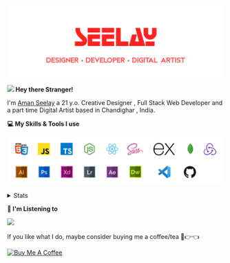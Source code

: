 [![banner](./images/seelay.svg)](https://seelay.in)

**<img src="https://media.giphy.com/media/hvRJCLFzcasrR4ia7z/giphy.gif" width="25px"> Hey there Stranger!**

I'm [Aman Seelay](https://seelay.in) a 21 y.o. Creative Designer , Full Stack Web Developer and a part time Digital Artist based in Chandighar , India.

**💻 My Skills & Tools I use**

[![banner](./images/skills&tools.svg)](https://seelay.in)

<details>
  <summary>Stats</summary>

---

<!--START_SECTION:waka-->
![Profile Views](http://img.shields.io/badge/Profile%20Views-49-blue)

**🐱 My Github Data** 

> 🏆 154 Contributions in the Year 2021
 > 
> 📦 531.5 kB Used in Github's Storage 
 > 
> 🚫 Not Opted to Hire
 > 
> 📜 1 Public Repository 
 > 
> 🔑 71 Private Repositories  
 > 
**I'm a Night 🦉** 

```text
🌞 Morning    142 commits    ██████░░░░░░░░░░░░░░░░░░░   25.13% 
🌆 Daytime    43 commits     ██░░░░░░░░░░░░░░░░░░░░░░░   7.61% 
🌃 Evening    145 commits    ██████░░░░░░░░░░░░░░░░░░░   25.66% 
🌙 Night      235 commits    ██████████░░░░░░░░░░░░░░░   41.59%

```
📅 **I'm Most Productive on Thursday** 

```text
Monday       109 commits    ████░░░░░░░░░░░░░░░░░░░░░   19.29% 
Tuesday      86 commits     ███░░░░░░░░░░░░░░░░░░░░░░   15.22% 
Wednesday    51 commits     ██░░░░░░░░░░░░░░░░░░░░░░░   9.03% 
Thursday     143 commits    ██████░░░░░░░░░░░░░░░░░░░   25.31% 
Friday       69 commits     ███░░░░░░░░░░░░░░░░░░░░░░   12.21% 
Saturday     57 commits     ██░░░░░░░░░░░░░░░░░░░░░░░   10.09% 
Sunday       50 commits     ██░░░░░░░░░░░░░░░░░░░░░░░   8.85%

```


📊 **This Week I Spent My Time On** 

```text
⌚︎ Time Zone: Asia/Kolkata

💬 Programming Languages: 
Other                    28 hrs 28 mins      █████████████████████░░░░   85.26% 
JavaScript               1 hr 11 mins        █░░░░░░░░░░░░░░░░░░░░░░░░   3.59% 
JSON                     57 mins             ░░░░░░░░░░░░░░░░░░░░░░░░░   2.88% 
CSS                      48 mins             ░░░░░░░░░░░░░░░░░░░░░░░░░   2.43% 
Markdown                 35 mins             ░░░░░░░░░░░░░░░░░░░░░░░░░   1.8%

🔥 Editors: 
Browser                  28 hrs 16 mins      █████████████████████░░░░   84.65% 
VS Code                  5 hrs 7 mins        ███░░░░░░░░░░░░░░░░░░░░░░   15.35%

🐱‍💻 Projects: 
ImSeelay                 11 hrs 16 mins      ████████░░░░░░░░░░░░░░░░░   33.73% 
Projects                 7 hrs 41 mins       █████░░░░░░░░░░░░░░░░░░░░   23.04% 
Aman-Seelay              4 hrs 47 mins       ███░░░░░░░░░░░░░░░░░░░░░░   14.34% 
COVID-19                 3 hrs 42 mins       ██░░░░░░░░░░░░░░░░░░░░░░░   11.09% 
SeelayDEV                2 hrs 36 mins       ██░░░░░░░░░░░░░░░░░░░░░░░   7.81%

💻 Operating System: 
Windows                  33 hrs 24 mins      █████████████████████████   100.0%

```

**I Mostly Code in JavaScript** 

```text
JavaScript               47 repos            ████████████████░░░░░░░░░   66.2% 
TypeScript               11 repos            ███░░░░░░░░░░░░░░░░░░░░░░   15.49% 
HTML                     7 repos             ██░░░░░░░░░░░░░░░░░░░░░░░   9.86% 
CSS                      3 repos             █░░░░░░░░░░░░░░░░░░░░░░░░   4.23% 
Vue                      2 repos             ░░░░░░░░░░░░░░░░░░░░░░░░░   2.82%

```


**Timeline**

![Chart not found](https://raw.githubusercontent.com/ImSeelay/ImSeelay/master/charts/bar_graph.png) 


<!--END_SECTION:waka-->

---

 </details>

**🎵 I'm Listening to**

<object data="https://now-play.vercel.app/api/generate?uid=7a17a86e-d6b7-43b5-8d9c-1d6dae42a779" >

  <img src="https://now-play.vercel.app/api/generate?uid=7a17a86e-d6b7-43b5-8d9c-1d6dae42a779" />

</object>

If you like what I do, maybe consider buying me a coffee/tea 🥺👉👈

<a href="https://www.buymeacoffee.com/seelay" target="_blank"><img src="https://cdn.buymeacoffee.com/buttons/v2/default-red.png" alt="Buy Me A Coffee" width="150" ></a>
